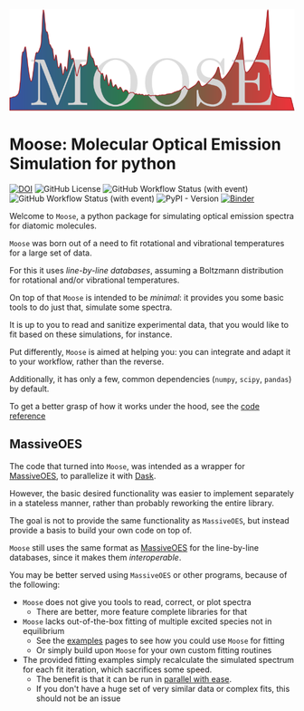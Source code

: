 ![Logo](assets/moose.svg)
# Moose: Molecular Optical Emission Simulation for python
[![DOI](https://zenodo.org/badge/DOI/10.5281/zenodo.10454339.svg)](https://doi.org/10.5281/zenodo.10454339)
![GitHub License](https://img.shields.io/github/license/AntoineTUE/Moose)
![GitHub Workflow Status (with event)](https://img.shields.io/github/actions/workflow/status/AntoineTUE/Moose/build.yml?label=PyPI%20build)
![GitHub Workflow Status (with event)](https://img.shields.io/github/actions/workflow/status/AntoineTUE/Moose/documentation.yml?label=Documentation%20build)
![PyPI - Version](https://img.shields.io/pypi/v/moose-spectra)
[![Binder](https://mybinder.org/badge_logo.svg)](https://mybinder.org/v2/zenodo/10.5281/zenodo.10454339/)

Welcome to `Moose`, a python package for simulating optical emission spectra for diatomic molecules.

`Moose` was born out of a need to fit rotational and vibrational temperatures for a large set of data.

For this it uses *line-by-line databases*, assuming a Boltzmann distribution for rotational and/or vibrational temperatures.

On top of that `Moose` is intended to be *minimal*: it provides you some basic tools to do just that, simulate some spectra.

It is up to you to read and sanitize experimental data, that you would like to fit based on these simulations, for instance.

Put differently, `Moose` is aimed at helping you: you can integrate and adapt it to your workflow, rather than the reverse.

Additionally, it has only a few, common dependencies (`numpy`, `scipy`, `pandas`) by default.

To get a better grasp of how it works under the hood, see the [code reference](reference/Moose)

## MassiveOES
The code that turned into `Moose`, was intended as a wrapper for [MassiveOES](https://bitbucket.org/OES_muni/massiveoes), to parallelize it with [Dask](https://dask.org).

However, the basic desired functionality was easier to implement separately in a stateless manner, rather than probably reworking the entire library.

The goal is not to provide the same functionality as `MassiveOES`, but instead provide a basis to build your own code on top of.

`Moose` still uses the same format as [MassiveOES](https://bitbucket.org/OES_muni/massiveoes) for the line-by-line databases, since it makes them *interoperable*.

You may be better served using `MassiveOES` or other programs, because of the following:

*   `Moose` does not give you tools to read, correct, or plot spectra
    *   There are better, more feature complete libraries for that
*   `Moose` lacks out-of-the-box fitting of multiple excited species not in equilibrium
    *   See the [examples](./examples) pages to see how you could use `Moose` for fitting
    *   Or simply build upon `Moose` for your own custom fitting routines
*  The provided fitting examples simply recalculate the simulated spectrum for each fit iteration, which sacrifices some speed. 
    *   The benefit is that it can be run in [parallel with ease](./examples/dask).
    *   If you don't have a huge set of very similar data or complex fits, this should not be an issue

 